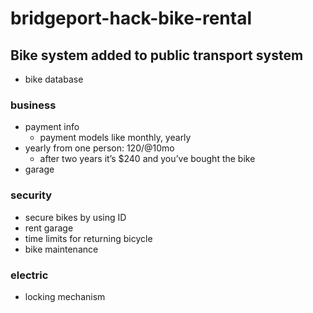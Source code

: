# bridgeport-hack-bike-rental

## Bike system added to public transport system

- bike database

### business
- payment info
	- payment models like monthly, yearly
- yearly from one person: $120/@$10mo
	- after two years it’s $240 and you’ve bought the bike
- garage

### security
- secure bikes by using ID
- rent garage
- time limits for returning bicycle
- bike maintenance

### electric
- locking mechanism
